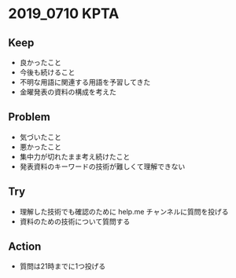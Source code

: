 # 2019_0710 KPTA 

## Keep
* 良かったこと
* 今後も続けること
* 不明な用語に関連する用語を予習してきた
* 金曜発表の資料の構成を考えた

## Problem
* 気づいたこと
* 悪かったこと
* 集中力が切れたまま考え続けたこと
* 発表資料のキーワードの技術が難しくて理解できない
## Try
* 理解した技術でも確認のために help.me チャンネルに質問を投げる
* 資料のための技術について質問する

## Action
* 質問は21時までに1つ投げる
